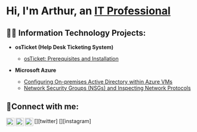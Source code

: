 <h1>Hi, I'm Arthur, an <a href="https://www.linkedin.com/in/arthur-daniyelyan/">IT Professional</a></h1>

<h2>👨‍💻 Information Technology Projects:</h2>

- <b>osTicket (Help Desk Ticketing System)</b>
  - [osTicket: Prerequisites and Installation](https://github.com/ArthurDaniyelyan/osticket-prereqs)
    
- <b>Microsoft Azure</b>
  - [Configuring On-premises Active Directory within Azure VMs](https://github.com/arthurdaniyelyan/configure-ad)
  - [Network Security Groups (NSGs) and Inspecting Network Protocols](https://github.com/arthurdaniyelyan/azure-network-protocols)

<h2>🤳Connect with me:</h2>

[<img align="left" alt="Josh | Twitter" width="22px" src="https://cdn.jsdelivr.net/npm/simple-icons@v3/icons/twitter.svg" />][twitter]
[<img align="left" alt="Josh | LinkedIn" width="22px" src="https://cdn.jsdelivr.net/npm/simple-icons@v3/icons/linkedin.svg" />][linkedin]
[<img align="left" alt="Josh | Instagram" width="22px" src="https://cdn.jsdelivr.net/npm/simple-icons@v3/icons/instagram.svg" />][instagram]


[linkedin]: (https://www.linkedin.com/in/arthur-daniyelyan/)
